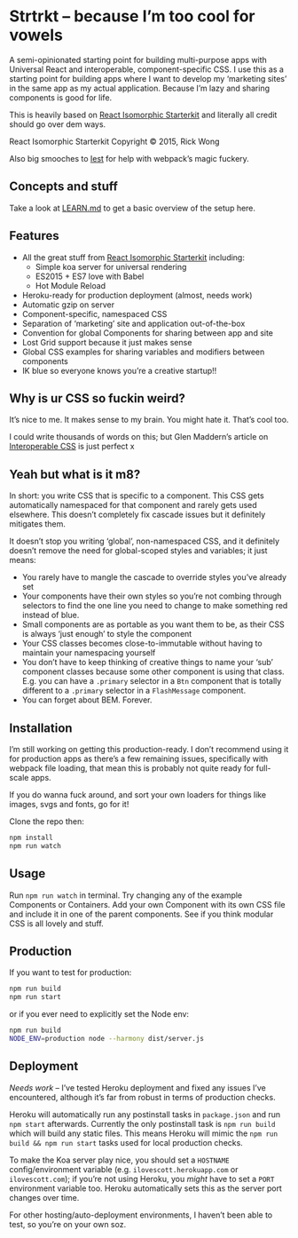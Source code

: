 # Strtrkt – because I’m too cool for vowels
A semi-opinionated starting point for building multi-purpose apps with Universal React and interoperable, component-specific CSS. I use this as a starting point for building apps where I want to develop my ‘marketing sites’ in the same app as my actual application. Because I’m lazy and sharing components is good for life.

This is heavily based on [React Isomorphic Starterkit](https://github.com/RickWong/react-isomorphic-starterkit) and literally all credit should go over dem ways.

React Isomorphic Starterkit Copyright © 2015, Rick Wong

Also big smooches to [Iest](https://github.com/iest) for help with webpack’s magic fuckery.

## Concepts and stuff
Take a look at [LEARN.md](https://github.com/scott-riley/strtrkt/blob/master/LEARN.md) to get a basic overview of the setup here.

## Features

- All the great stuff from [React Isomorphic Starterkit](https://github.com/RickWong/react-isomorphic-starterkit) including:
  - Simple koa server for universal rendering
  - ES2015 + ES7 love with Babel
  - Hot Module Reload
- Heroku-ready for production deployment (almost, needs work)
- Automatic gzip on server
- Component-specific, namespaced CSS
- Separation of ‘marketing’ site and application out-of-the-box
- Convention for global Components for sharing between app and site
- Lost Grid support because it just makes sense
- Global CSS examples for sharing variables and modifiers between components
- IK blue so everyone knows you’re a creative startup!!

## Why is ur CSS so fuckin weird?
It’s nice to me. It makes sense to my brain. You might hate it. That’s cool too.

I could write thousands of words on this; but Glen Maddern’s article on [Interoperable CSS](http://glenmaddern.com/articles/interoperable-css) is just perfect x

## Yeah but what is it m8?
In short: you write CSS that is specific to a component. This CSS gets automatically namespaced for that component and rarely gets used elsewhere. This doesn’t completely fix cascade issues but it definitely mitigates them.

It doesn’t stop you writing ‘global’, non-namespaced CSS, and it definitely doesn’t remove the need for global-scoped styles and variables; it just means:

- You rarely have to mangle the cascade to override styles you’ve already set
- Your components have their own styles so you’re not combing through selectors to find the one line you need to change to make something red instead of blue.
- Small components are as portable as you want them to be, as their CSS is always ‘just enough’ to style the component
- Your CSS classes becomes close-to-immutable without having to maintain your namespacing yourself
- You don’t have to keep thinking of creative things to name your ‘sub’ component classes because some other component is using that class. E.g. you can have a `.primary` selector in a `Btn` component that is totally different to a `.primary` selector in a `FlashMessage` component.
- You can forget about BEM. Forever.

## Installation

I’m still working on getting this production-ready. I don’t recommend using it for production apps as there’s a few remaining issues, specifically with webpack file loading, that mean this is probably not quite ready for full-scale apps.

If you do wanna fuck around, and sort your own loaders for things like images, svgs and fonts, go for it!

Clone the repo then:

```bash
npm install
npm run watch
```

## Usage

Run `npm run watch` in terminal. Try changing any of the example Components or Containers. Add your own Component with its own CSS file and include it in one of the parent components. See if you think modular CSS is all lovely and stuff.

## Production

If you want to test for production:

```bash
npm run build
npm run start
```

or if you ever need to explicitly set the Node env:

```bash
npm run build
NODE_ENV=production node --harmony dist/server.js
```

## Deployment

*Needs work* – I’ve tested Heroku deployment and fixed any issues I’ve encountered, although it’s far from robust in terms of production checks.

Heroku will automatically run any postinstall tasks in `package.json` and run `npm start` afterwards. Currently the only postinstall task is `npm run build` which will build any static files. This means Heroku will mimic the `npm run build && npm run start` tasks used for local production checks.

To make the Koa server play nice, you should set a `HOSTNAME` config/environment variable (e.g. `ilovescott.herokuapp.com` or `ilovescott.com`); if you’re not using Heroku, you _might_ have to set a `PORT` environment variable too. Heroku automatically sets this as the server port changes over time.

For other hosting/auto-deployment environments, I haven’t been able to test, so you’re on your own soz.
